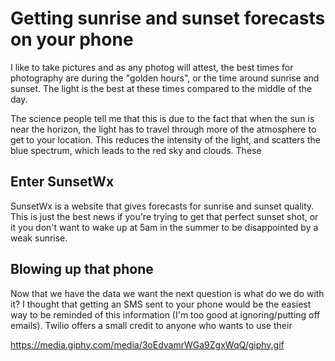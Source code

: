 # Getting sunrise and sunset forecasts on your phone

I like to take pictures and as any photog will attest, the best times for photography are during the "golden hours", or the time around sunrise and sunset. The light is the best at these times compared to the middle of the day.

The science people tell me that this is due to the fact that when the sun is near the horizon, the light has to travel through more of the atmosphere to get to your location. This reduces the intensity of the light, and scatters the blue spectrum, which leads to the red sky and clouds. These

## Enter SunsetWx

SunsetWx is a website that gives forecasts for sunrise and sunset quality. This is just the best news if you're trying to get that perfect sunset shot, or it you don't want to wake up at 5am in the summer to be disappointed by a weak sunrise.



## Blowing up that phone
Now that we have the data we want the next question is what do we do with it? I thought that getting an SMS sent to your phone would be the easiest way to be reminded of this information (I'm too good at ignoring/putting off emails). Twilio offers a small credit to anyone who wants to use their

https://media.giphy.com/media/3oEdvamrWGa9ZgxWqQ/giphy.gif
